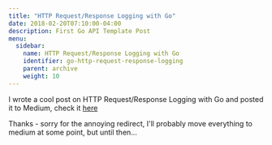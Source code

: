 ```yaml
---
title: "HTTP Request/Response Logging with Go"
date: 2018-02-20T07:10:00-04:00
description: First Go API Template Post
menu:
  sidebar:
    name: HTTP Request/Response Logging with Go
    identifier: go-http-request-response-logging
    parent: archive
    weight: 10
---
```


I wrote a cool post on HTTP Request/Response Logging with Go and posted it to Medium, check it [here][medium-post]

Thanks - sorry for the annoying redirect, I'll probably move everything to medium at some point, but until then...

[medium-post]:   https://medium.com/@gilcrest_65433/http-request-response-logging-with-go-9f82f20caed5

